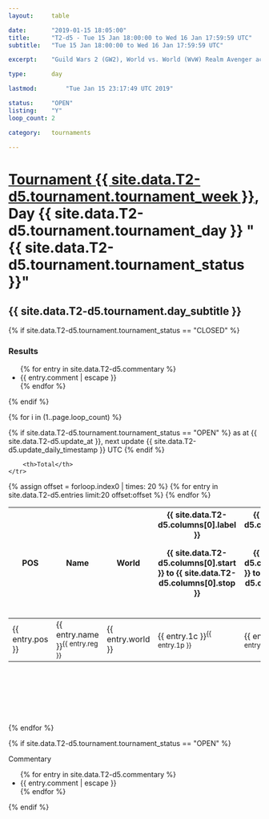 ```yaml
---
layout: 	table

date: 		"2019-01-15 18:05:00"
title: 		"T2-d5 - Tue 15 Jan 18:00:00 to Wed 16 Jan 17:59:59 UTC"
subtitle: 	"Tue 15 Jan 18:00:00 to Wed 16 Jan 17:59:59 UTC"

excerpt:    "Guild Wars 2 (GW2), World vs. World (WvW) Realm Avenger achivement Tournament. \"Every Kill Counts\""

type:       day

lastmod: 		"Tue Jan 15 23:17:49 UTC 2019"

status:     "OPEN"
listing:    "Y"
loop_count: 2

category: 	tournaments

---
```

<div class="table_header">
    <h1><a href="{{ site.data.T2-d5.tournament.week_url }}">Tournament {{ site.data.T2-d5.tournament.tournament_week }}</a>, Day {{ site.data.T2-d5.tournament.tournament_day }} "{{ site.data.T2-d5.tournament.tournament_status }}"</h1>
    <h2>{{ site.data.T2-d5.tournament.day_subtitle }}</h2> 
</div>

{% if site.data.T2-d5.tournament.tournament_status == "CLOSED" %} 
<div class="commentary">
  <h3>Results</h3>
  <ul>
    {% for entry in site.data.T2-d5.commentary %}
    <li class="commentary_list">{{ entry.comment | escape }}</li>
    {% endfor %}
  </ul>
</div>
{% endif %}


{% for i in (1..page.loop_count) %}

{% if site.data.T2-d5.tournament.tournament_status == "OPEN" %} 
<span class="table_nextupdate">as at {{ site.data.T2-d5.update_at }}, next update {{ site.data.T2-d5.update_daily_timestamp }} UTC</span> 
{% endif %}

<table class="day_table">
  <colgroup>
    <col style="width:18px">
    <col style="width:55px">
    <col style="width:55px">
    <col style="width:12px">
    <col style="width:12px">
    <col style="width:12px">
    <col style="width:12px">
    <col style="width:12px">
    <col style="width:12px">
    <col style="width:12px">
    <col style="width:12px">
    <col style="width:12px">
    <col style="width:12px">
    <col style="width:12px">
    <col style="width:12px">
    <col style="width:12px">
    <col style="width:12px">
    <col style="width:12px">
    <col style="width:12px">
    <col style="width:12px">
    <col style="width:12px">
    <col style="width:12px">
    <col style="width:12px">
    <col style="width:12px">
    <col style="width:12px">
    <col style="width:12px">
    <col style="width:12px">
    <col style="width:18px">
  </colgroup>  
  <thead>
    <tr>
        <th>POS</th>
        <th class="AlignLeft">Name</th>
        <th class="AlignLeft">World</th>

<th><div class="label">{{ site.data.T2-d5.columns[0].label }}<p class="onhover">{{ site.data.T2-d5.columns[0].start }} to {{ site.data.T2-d5.columns[0].stop }}</p></div>​</th>
<th><div class="label">{{ site.data.T2-d5.columns[1].label }}<p class="onhover">{{ site.data.T2-d5.columns[1].start }} to {{ site.data.T2-d5.columns[1].stop }}</p></div>​</th>
<th><div class="label">{{ site.data.T2-d5.columns[2].label }}<p class="onhover">{{ site.data.T2-d5.columns[2].start }} to {{ site.data.T2-d5.columns[2].stop }}</p></div>​</th>
<th><div class="label">{{ site.data.T2-d5.columns[3].label }}<p class="onhover">{{ site.data.T2-d5.columns[3].start }} to {{ site.data.T2-d5.columns[3].stop }}</p></div>​</th>
<th><div class="label">{{ site.data.T2-d5.columns[4].label }}<p class="onhover">{{ site.data.T2-d5.columns[4].start }} to {{ site.data.T2-d5.columns[4].stop }}</p></div>​</th>
<th><div class="label">{{ site.data.T2-d5.columns[5].label }}<p class="onhover">{{ site.data.T2-d5.columns[5].start }} to {{ site.data.T2-d5.columns[5].stop }}</p></div>​</th>
<th><div class="label">{{ site.data.T2-d5.columns[6].label }}<p class="onhover">{{ site.data.T2-d5.columns[6].start }} to {{ site.data.T2-d5.columns[6].stop }}</p></div>​</th>
<th><div class="label">{{ site.data.T2-d5.columns[7].label }}<p class="onhover">{{ site.data.T2-d5.columns[7].start }} to {{ site.data.T2-d5.columns[7].stop }}</p></div>​</th>
<th><div class="label">{{ site.data.T2-d5.columns[8].label }}<p class="onhover">{{ site.data.T2-d5.columns[8].start }} to {{ site.data.T2-d5.columns[8].stop }}</p></div>​</th>
<th><div class="label">{{ site.data.T2-d5.columns[9].label }}<p class="onhover">{{ site.data.T2-d5.columns[9].start }} to {{ site.data.T2-d5.columns[9].stop }}</p></div>​</th>
<th><div class="label">{{ site.data.T2-d5.columns[10].label }}<p class="onhover">{{ site.data.T2-d5.columns[10].start }} to {{ site.data.T2-d5.columns[10].stop }}</p></div>​</th>

<th><div class="label">{{ site.data.T2-d5.columns[11].label }}<p class="onhover">{{ site.data.T2-d5.columns[11].start }} to {{ site.data.T2-d5.columns[11].stop }}</p></div>​</th>
<th><div class="label">{{ site.data.T2-d5.columns[12].label }}<p class="onhover">{{ site.data.T2-d5.columns[12].start }} to {{ site.data.T2-d5.columns[12].stop }}</p></div>​</th>
<th><div class="label">{{ site.data.T2-d5.columns[13].label }}<p class="onhover">{{ site.data.T2-d5.columns[13].start }} to {{ site.data.T2-d5.columns[13].stop }}</p></div>​</th>
<th><div class="label">{{ site.data.T2-d5.columns[14].label }}<p class="onhover">{{ site.data.T2-d5.columns[14].start }} to {{ site.data.T2-d5.columns[14].stop }}</p></div>​</th>
<th><div class="label">{{ site.data.T2-d5.columns[15].label }}<p class="onhover">{{ site.data.T2-d5.columns[15].start }} to {{ site.data.T2-d5.columns[15].stop }}</p></div>​</th>
<th><div class="label">{{ site.data.T2-d5.columns[16].label }}<p class="onhover">{{ site.data.T2-d5.columns[16].start }} to {{ site.data.T2-d5.columns[16].stop }}</p></div>​</th>
<th><div class="label">{{ site.data.T2-d5.columns[17].label }}<p class="onhover">{{ site.data.T2-d5.columns[17].start }} to {{ site.data.T2-d5.columns[17].stop }}</p></div>​</th>
<th><div class="label">{{ site.data.T2-d5.columns[18].label }}<p class="onhover">{{ site.data.T2-d5.columns[18].start }} to {{ site.data.T2-d5.columns[18].stop }}</p></div>​</th>
<th><div class="label">{{ site.data.T2-d5.columns[19].label }}<p class="onhover">{{ site.data.T2-d5.columns[19].start }} to {{ site.data.T2-d5.columns[19].stop }}</p></div>​</th>
<th><div class="label">{{ site.data.T2-d5.columns[20].label }}<p class="onhover">{{ site.data.T2-d5.columns[20].start }} to {{ site.data.T2-d5.columns[20].stop }}</p></div>​</th>

<th><div class="label">{{ site.data.T2-d5.columns[21].label }}<p class="onhover">{{ site.data.T2-d5.columns[21].start }} to {{ site.data.T2-d5.columns[21].stop }}</p></div>​</th>
<th><div class="label">{{ site.data.T2-d5.columns[22].label }}<p class="onhover">{{ site.data.T2-d5.columns[22].start }} to {{ site.data.T2-d5.columns[22].stop }}</p></div>​</th>
<th><div class="label">{{ site.data.T2-d5.columns[23].label }}<p class="onhover">{{ site.data.T2-d5.columns[23].start }} to {{ site.data.T2-d5.columns[23].stop }}</p></div>​</th>

        <th>Total</th>
    </tr>
  </thead>
  {% assign offset = forloop.index0 | times: 20 %}
<tbody>
{% for entry in site.data.T2-d5.entries limit:20 offset:offset %}
  <tr>
    <td class="pl{{ entry.pos }}">{{ entry.pos }}</td>
    <td class="AlignLeft">{{ entry.name }}<sup>{{ entry.reg }}</sup></td>
    <td class="AlignLeft">{{ entry.world }}</td>
    <td class="pl{{ entry.1p }}">{{ entry.1c }}<sup>{{ entry.1p }}</sup></td>
    <td class="pl{{ entry.2p }}">{{ entry.2c }}<sup>{{ entry.2p }}</sup></td>
    <td class="pl{{ entry.3p }}">{{ entry.3c }}<sup>{{ entry.3p }}</sup></td>
    <td class="pl{{ entry.4p }}">{{ entry.4c }}<sup>{{ entry.4p }}</sup></td>
    <td class="pl{{ entry.5p }}">{{ entry.5c }}<sup>{{ entry.5p }}</sup></td>
    <td class="pl{{ entry.6p }}">{{ entry.6c }}<sup>{{ entry.6p }}</sup></td>
    <td class="pl{{ entry.7p }}">{{ entry.7c }}<sup>{{ entry.7p }}</sup></td>
    <td class="pl{{ entry.8p }}">{{ entry.8c }}<sup>{{ entry.8p }}</sup></td>
    <td class="pl{{ entry.9p }}">{{ entry.9c }}<sup>{{ entry.9p }}</sup></td>
    <td class="pl{{ entry.10p }}">{{ entry.10c }}<sup>{{ entry.10p }}</sup></td>
    <td class="pl{{ entry.11p }}">{{ entry.11c }}<sup>{{ entry.11p }}</sup></td>
    <td class="pl{{ entry.12p }}">{{ entry.12c }}<sup>{{ entry.12p }}</sup></td>
    <td class="pl{{ entry.13p }}">{{ entry.13c }}<sup>{{ entry.13p }}</sup></td>
    <td class="pl{{ entry.14p }}">{{ entry.14c }}<sup>{{ entry.14p }}</sup></td>
    <td class="pl{{ entry.15p }}">{{ entry.15c }}<sup>{{ entry.15p }}</sup></td>
    <td class="pl{{ entry.16p }}">{{ entry.16c }}<sup>{{ entry.16p }}</sup></td>
    <td class="pl{{ entry.17p }}">{{ entry.17c }}<sup>{{ entry.17p }}</sup></td>
    <td class="pl{{ entry.18p }}">{{ entry.18c }}<sup>{{ entry.18p }}</sup></td>
    <td class="pl{{ entry.19p }}">{{ entry.19c }}<sup>{{ entry.19p }}</sup></td>
    <td class="pl{{ entry.20p }}">{{ entry.20c }}<sup>{{ entry.20p }}</sup></td>
    <td class="pl{{ entry.21p }}">{{ entry.21c }}<sup>{{ entry.21p }}</sup></td>
    <td class="pl{{ entry.22p }}">{{ entry.22c }}<sup>{{ entry.22p }}</sup></td>
    <td class="pl{{ entry.23p }}">{{ entry.23c }}<sup>{{ entry.23p }}</sup></td>
    <td class="pl{{ entry.24p }}">{{ entry.24c }}<sup>{{ entry.24p }}</sup></td>
    <td>{{ entry.total }}</td>
  </tr>
{% endfor %}  
</tbody>
</table>
<div class="leaderboard">
  <script async src="//pagead2.googlesyndication.com/pagead/js/adsbygoogle.js"></script>
  <!-- 728x90 -->
  <ins class="adsbygoogle"
       style="display:inline-block;width:728px;height:90px"
       data-ad-client="ca-pub-3274917281288240"
       data-ad-slot="3870538733"></ins>
  <script>
  (adsbygoogle = window.adsbygoogle || []).push({});
  </script>    
</div>
<br />
{% endfor %}

{% if site.data.T2-d5.tournament.tournament_status == "OPEN" %} 
<div class="commentary">
  <span class="commentary_title">Commentary</span>
  <ul>
    {% for entry in site.data.T2-d5.commentary %}
    <li class="commentary_list">{{ entry.comment | escape }}</li>
    {% endfor %}
  </ul>
</div>
{% endif %}



